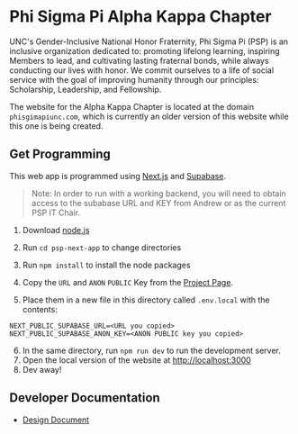 # Phi Sigma Pi Alpha Kappa Chapter

UNC's Gender-Inclusive National Honor Fraternity, Phi Sigma Pi (PSP) is an inclusive organization dedicated to: promoting lifelong learning, inspiring Members to lead, and cultivating lasting fraternal bonds, while always conducting our lives with honor. We commit ourselves to a life of social service with the goal of improving humanity through our principles: Scholarship, Leadership, and Fellowship.

The website for the Alpha Kappa Chapter is located at the domain `phisgimapiunc.com`, which is currently an older version of this website while this one is being created.

## Get Programming

This web app is programmed using [Next.js](https://nextjs.org/docs) and [Supabase](https://supabase.com/docs/reference/javascript/start).

> Note: In order to run with a working backend, you will need to obtain access to the subabase URL and KEY from Andrew or as the current PSP IT Chair.

1. Download [node.js](https://nodejs.org/en)
2. Run `cd psp-next-app` to change directories
3. Run `npm install` to install the node packages
4. Copy the `URL` and `ANON` `PUBLIC` Key from the [Project Page](https://app.supabase.com/project/_/settings/api).

5. Place them in a new file in this directory called `.env.local` with the contents:

```text
NEXT_PUBLIC_SUPABASE_URL=<URL you copied>
NEXT_PUBLIC_SUPABASE_ANON_KEY=<ANON PUBLIC key you copied>
```

6. In the same directory, run `npm run dev` to run the development server.
7. Open the local version of the website at [http://localhost:3000](http://localhost:3000)
8. Dev away!

## Developer Documentation

- [Design Document](./docs/design-doc.md)
